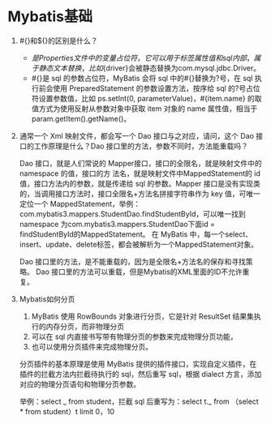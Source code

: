 # Mybatis基础

1. #{}和${}的区别是什么？

    - ${}是 Properties 文件中的变量占位符，它可以用于标签属性值和 sql 内部，属于静态文本替换，比如${driver}会被静态替换为com.mysql.jdbc.Driver。
    - #{}是 sql 的参数占位符，MyBatis 会将 sql 中的#{}替换为?号，在 sql 执行前会使用 PreparedStatement 的参数设置方法，按序给 sql 的?号占位符设置参数值，比如 ps.setInt(0, parameterValue)，#{item.name} 的取值方式为使用反射从参数对象中获取 item 对象的 name 属性值，相当于 param.getItem().getName()。


2. 通常一个 Xml 映射文件，都会写一个 Dao 接口与之对应，请问，这个 Dao 接口的工作原理是什么？Dao 接口里的方法，参数不同时，方法能重载吗？

    Dao 接口，就是人们常说的 Mapper接口，接口的全限名，就是映射文件中的 namespace 的值，接口的方    法名，就是映射文件中MappedStatement的 id 值，接口方法内的参数，就是传递给 sql 的参数。Mapper    接口是没有实现类的，当调用接口方法时，接口全限名+方法名拼接字符串作为 key 值，可唯一定位一个    MappedStatement，举例：com.mybatis3.mappers.StudentDao.findStudentById，可以唯一找到    namespace 为com.mybatis3.mappers.StudentDao下面id = findStudentById的MappedStatement。 在 MyBatis 中，每一个select、insert、update、delete标签，都会被解析为一个MappedStatement对象。

    Dao 接口里的方法，是不能重载的，因为是全限名+方法名的保存和寻找策略。
    Dao 接口里的方法可以重载，但是Mybatis的XML里面的ID不允许重复。

3. Mybatis如何分页

    1. MyBatis 使用 RowBounds 对象进行分页，它是针对 ResultSet 结果集执行的内存分页，而非物理分页
    2. 可以在 sql 内直接书写带有物理分页的参数来完成物理分页功能，
    3. 也可以使用分页插件来完成物理分页。

    分页插件的基本原理是使用 MyBatis 提供的插件接口，实现自定义插件，在插件的拦截方法内拦截待执行的 sql，然后重写 sql，根据 dialect 方言，添加对应的物理分页语句和物理分页参数。

    举例：select _ from student，拦截 sql 后重写为：select t._ from （select \* from student）t limit 0，10
